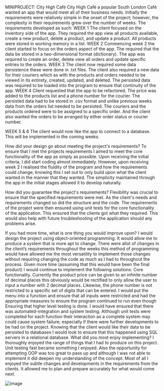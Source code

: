 MINIPROJECT: City High Café 
City High Café a popular South London Café wanted an app that would meet all of their business needs. Initially the requirements were relatively simple in the onset of the project; however, the complexity in their requirements grew over the number of weeks. The requirements developed as such:
WEEK 1
The client focused on the inventory side of the app. They required the app view all products available, create a new product, delete a product, and update a product. All products were stored in working memory in a list.
WEEK 2
Commencing week 2 the client started to focus on the orders aspect of the app. The required that the data be stored in a two-dimensional format (dictionary). The app was required to create an order, delete view all orders and update specific entries to the orders. 
WEEK 3
The client now required some data persistence these were done in .txt files. The client also required a new data for their couriers which as with the products and orders needed to be viewed in its entirety, created, updated, and deleted. The persisted data was required to be loaded into the program to ensure that continuity of the app.
WEEK 4
Client requested that the app to be refactored. The price was added to the products list and a phone number for the courier. The persisted data had to be stored in .csv format and unlike previous weeks data from the orders list needed to be persisted. The couriers and the products ordered were to be assigned to a specific order. And the client also wanted the orders to be arranged by either order status or courier number.

WEEK 5 & 6
The client would now like the app to connect to a database.
This will be implemented in the coming weeks. 


How did your design go about meeting the project's requirements?
To ensure that I met the projects requirements I aimed to meet the core functionality of the app as simply as possible. Upon receiving the initial criteria, I did start coding almost immediately. However, upon receiving week 2 I realised the fluidity of the program and how the requirements could change; knowing this I set out to only build upon what the client wanted in the manner that they wanted. The simplicity maintained through the app in the initial stages allowed it to develop naturally. 

How did you guarantee the project's requirements?
Flexibility was crucial to ensure that the specified requirements were met. As the client's needs and requirements changed so did the structure and the code. The requirements of the project were then ensured using unit tests for the core functionality of the application. This ensured that the clients got what they required. This would also help with future troubleshooting of the application should any problems arise.

If you had more time, what is one thing you would improve upon?
I would design the project using object-oriented programming. It would allow me to produce a system that is more apt to change. There were allot of changes in the client’s requirements throughout the weeks this method of programming would have allowed me the most versatility to implement those changes without requiring changing the code as much as I had to throughout the process. 
Given more time (assuming that this would have been the final product) I would continue to implement the following solutions:
Core functionality. Currently the product price can be given to an infinite number of decimal places this obviously would be rectified to only allow the user to input a number with 2 decimal places. Likewise, the phone number is not restricted to a specific set of digits that can be entered.
I would put the menu into a function and ensure that all inputs were restricted and had the appropriate measures to ensure the program continued to run even though 
Ensuring that higher level testing is done. I would have ensured that there was automated-integration and system testing. Although unit tests were completed for each function their interaction as a complete system may could cause system failure; especially if there were further developments to be had on the project.
Knowing that the client would like their data to be persisted to databases I would look to ensure that this happened using SQL servers in a relational database.
What did you most enjoy implementing?
I thoroughly enjoyed the range of things that I had to produce on this project. Unit testing fast became something I enjoyed. Also the opportunity for attempting OOP was too great to pass up and although I was not able to implement it did deepen my understanding of the concept. 
Most of all I enjoyed the subtle changes and developments in the requirements from the clients. It allowed me to plan and prepare accurately for what would come next.

![image](https://user-images.githubusercontent.com/101463136/203549977-ce28471c-7edc-4c25-b917-78ccba2bbb95.png)
